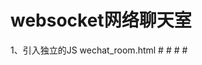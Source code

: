 # websocket网络聊天室
1、引入独立的JS  wechat_room.html
#<script th:src="@{sockjs.min.js}"></script>
#<script th:src="@{stomp.min.js}"></script>
#<script th:src="@{jquery.js}"></script>
#<script th:src="@{wechat_room.js}"></script>




